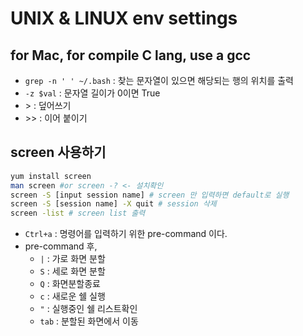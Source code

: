 # UNIX & LINUX env settings
## for Mac, for compile C lang, use a gcc

- ```grep -n ' ' ~/.bash``` : 찾는 문자열이 있으면 해당되는 행의 위치를 출력 
- ```-z $val``` : 문자열 길이가 0이면 True
- \> : 덮어쓰기
- \>\> : 이어 붙이기

## screen 사용하기
```sh
yum install screen
man screen #or screen -? <- 설치확인
screen -S [input session name] # screen 만 입력하면 default로 실행
screen -S [session name] -X quit # session 삭제
screen -list # screen list 출력
```
- `Ctrl+a` : 명령어를 입력하기 위한 pre-command 이다.
- pre-command 후, 
    - `|` : 가로 화면 분할
    - `S` : 세로 화면 분할
    - `Q` : 화면분할종료
    - `c` : 새로운 쉘 실행
    - `"` : 실행중인 쉘 리스트확인
    - `tab` : 분할된 화면에서 이동 

